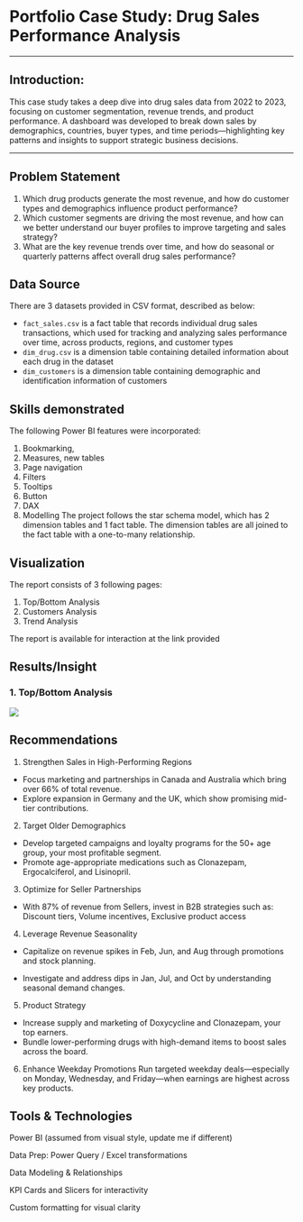 # Portfolio Case Study: Drug Sales Performance Analysis

---
## Introduction:
This case study takes a deep dive into drug sales data from 2022 to 2023, focusing on customer segmentation, revenue trends, and product performance. A dashboard was developed to break down sales by demographics, countries, buyer types, and time periods—highlighting key patterns and insights to support strategic business decisions.

---
## Problem Statement
1. Which drug products generate the most revenue, and how do customer types and demographics influence product performance?
2. Which customer segments are driving the most revenue, and how can we better understand our buyer profiles to improve targeting and sales strategy?
3. What are the key revenue trends over time, and how do seasonal or quarterly patterns affect overall drug sales performance?

## Data Source
There are 3 datasets provided in CSV format, described as below:
- `fact_sales.csv` is a fact table that records individual drug sales transactions, which used for tracking and analyzing sales performance over time, across products, regions, and customer types
- `dim_drug.csv` is a dimension table containing detailed information about each drug in the dataset
- `dim_customers` is a dimension table containing demographic and identification information of customers

## Skills demonstrated
The following Power BI features were incorporated:
1. Bookmarking,
2. Measures, new tables
3. Page navigation
4. Filters
5. Tooltips
6. Button
7. DAX 
8. Modelling
The project follows the star schema model, which has 2 dimension tables and 1 fact table. The dimension tables are all joined to the fact table with a one-to-many relationship.

## Visualization
The report consists of 3 following pages:
1. Top/Bottom Analysis
2. Customers Analysis
3. Trend Analysis

The report is available for interaction at the link provided

## Results/Insight
### 1. Top/Bottom Analysis
![](Overview.png)


## Recommendations
1. Strengthen Sales in High-Performing Regions
- Focus marketing and partnerships in Canada and Australia which bring over 66% of total revenue.
- Explore expansion in Germany and the UK, which show promising mid-tier contributions.

2. Target Older Demographics
- Develop targeted campaigns and loyalty programs for the 50+ age group, your most profitable segment.
- Promote age-appropriate medications such as Clonazepam, Ergocalciferol, and Lisinopril.

3. Optimize for Seller Partnerships
- With 87% of revenue from Sellers, invest in B2B strategies such as: Discount tiers, Volume incentives, Exclusive product access

4. Leverage Revenue Seasonality
- Capitalize on revenue spikes in Feb, Jun, and Aug through promotions and stock planning.

- Investigate and address dips in Jan, Jul, and Oct by understanding seasonal demand changes.

5. Product Strategy
- Increase supply and marketing of Doxycycline and Clonazepam, your top earners.
- Bundle lower-performing drugs with high-demand items to boost sales across the board.

6. Enhance Weekday Promotions
Run targeted weekday deals—especially on Monday, Wednesday, and Friday—when earnings are highest across key products.

## Tools & Technologies
Power BI (assumed from visual style, update me if different)

Data Prep: Power Query / Excel transformations

Data Modeling & Relationships

KPI Cards and Slicers for interactivity

Custom formatting for visual clarity
